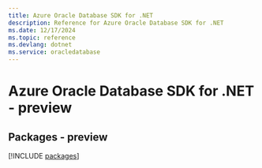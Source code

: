 ```yaml
---
title: Azure Oracle Database SDK for .NET
description: Reference for Azure Oracle Database SDK for .NET
ms.date: 12/17/2024
ms.topic: reference
ms.devlang: dotnet
ms.service: oracledatabase
---
```

# Azure Oracle Database SDK for .NET - preview
## Packages - preview
[!INCLUDE [packages](oracle-database-index.md)]